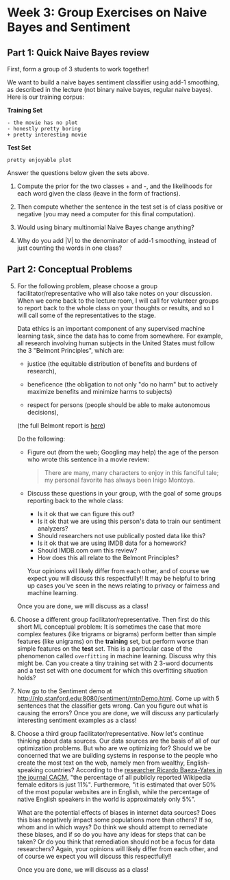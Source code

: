 # Week 3: Group Exercises on Naive Bayes and Sentiment

## Part 1: Quick Naive Bayes review

First, form a group of 3 students to work together!

We want to build a naive bayes sentiment classifier using add-1 smoothing, as described in the lecture (not binary naive bayes, regular naive bayes). 
Here is our training corpus:

**Training Set**

    - the movie has no plot
    - honestly pretty boring
    + pretty interesting movie 
    

**Test Set**

    pretty enjoyable plot
    
Answer the questions below given the sets above.

  1. Compute the prior for the two classes + and -, and the likelihoods for each word given the class (leave in the form of fractions).

  2. Then compute whether the sentence in the test set is of class positive or negative (you may need a computer for this final computation).

  3. Would using binary multinomial Naive Bayes change anything?

  4. Why do you add |V| to the denominator of add-1 smoothing, instead of just counting the words in one class?


## Part 2: Conceptual Problems

  5. For the following problem, please choose a group facilitator/representative who will also take notes on your discussion. 
     When we come back to the lecture room, I will call for volunteer groups to report back to the whole class on your thoughts or results, and so I will call some of the representatives to the stage.
     
     Data ethics is an important component of any supervised machine learning task, since the data has to come from somewhere. 
     For example, all research involving human subjects in the United States must follow the 3 "Belmont Principles", which are:

     * justice (the equitable distribution of benefits and burdens of research),

     * beneficence (the obligation to not only "do no harm" but to actively maximize benefits and minimize harms to subjects)

     * respect for persons (people should be able to make autonomous decisions), 
     
     (the full Belmont report is [here](https://www.hhs.gov/ohrp/sites/default/files/the-belmont-report-508c_FINAL.pdf))

     Do the following:
     
     * Figure out (from the web; Googling may help) the age of the person who wrote this sentence in a movie review:
       
        > There are many, many characters to enjoy in this fanciful tale; my personal favorite has always been Inigo Montoya.

     * Discuss these questions in your group, with the goal of some groups reporting back to the whole class:
        
        *  Is it ok that we can figure this out?
        *  Is it ok that we are using this person's data to train our sentiment analyzers?
        *  Should researchers not use publically posted data like this?
        *  Is it ok that we are using IMDB data for a homework?
        *  Should IMDB.com own this review?
        *  How does this all relate to the Belmont Principles? 
      
        Your opinions will likely differ from each other, and of course we expect you will discuss this respectfully!! 
        It may be helpful to bring up cases you've seen in the news relating to privacy or fairness and machine learning.

      Once you are done, we will discuss as a class!
      
   6. Choose a different group facilitator/representative. 
      Then first do this short ML conceptual problem: It is sometimes the case that more complex features (like trigrams or bigrams) perform better than simple features (like unigrams) on the **training** set, but perform worse than simple features on the **test** set. 
      This is a particular case of the phenomenon called `overfitting` in machine learning. 
      Discuss why this might be. 
      Can you create a tiny training set with 2 3-word documents and a test set with one document for which this overfitting situation holds?

   7. Now go to the Sentiment demo at http://nlp.stanford.edu:8080/sentiment/rntnDemo.html. 
      Come up with 5 sentences that the classifier gets wrong. 
      Can you figure out what is causing the errors?
      Once you are done, we will discuss any particularly interesting sentiment examples as a class!
   
   8. Choose a third group facilitator/representative. 
      Now let's continue thinking about data sources. 
      Our data sources are the basis of all of our optimization problems. 
      But who are we optimizing for? 
      Should we be concerned that we are building systems in response to the people who create the most text on the web, namely men from wealthy, English-speaking countries? 
      According to the [researcher Ricardo Baeza-Yates in the journal CACM](https://cacm.acm.org/magazines/2018/6/228035-bias-on-the-web/fulltext), "the percentage of all publicly reported Wikipedia female editors is just 11%". 
      Furthermore, "it is estimated that over 50% of the most popular websites are in English, while the percentage of native English speakers in the world is approximately only 5%".

      What are the potential effects of biases in internet data sources? 
      Does this bias negatively impact some populations more than others? 
      If so, whom and in which ways? Do think we should attempt to remediate these biases, and if so do you have any ideas for steps that can be taken? 
      Or do you think that remediation should not be a focus for data researchers? 
      Again, your opinions will likely differ from each other, and of course we expect you will discuss this respectfully!!

      Once you are done, we will discuss as a class!
